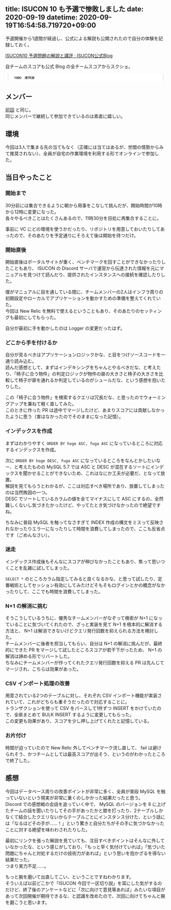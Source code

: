 title: ISUCON 10 も予選で惨敗しました
date: 2020-09-19
datetime: 2020-09-19T16:54:58.719720+09:00
---

予選開催から1週間が経過し、公式による解説も公開されたので自分の体験を記録しておく。

[ISUCON10 予選問題の解説と講評 : ISUCON公式Blog](http://isucon.net/archives/55025156.html)

自チームのスコアも公式 Blog の全チームスコアからスクショ。

![](/static/img/isucon10q.png)

## メンバー

[前回](/entry/2019-09-09-isucon9-qualifying.html) と同じ。  
同じメンバーで継続して参加できているのは素直に嬉しい。

## 環境

今回は3人で集まる先の当てもなく（正確には当てはあるが、世間の情勢からみて推奨されない）、全員が自宅の作業環境を利用する形でオンラインで参加した。

## 当日やったこと

### 開始まで

30分前には集合できるように朝から用事をこなして挑んだが、開始時間が10時から12時に変更になった。  
各々やるべきことはたくさんあるので、11時30分を目処に再集合することに。

事前に VC にどの環境を使うかだったり、リポジトリを用意しておいたりしてあったので、そのあたりを予定通りにそろえて後は開始を待つだけ。

### 開始直後

開始直後はポータルサイトが重く、ベンチマークを回すことができなかったりしたこともあり、 ISUCON の Discord サーバで運営から伝達された情報を元にマニュアルを見つけて読んだり、提供されたインスタンスへの接続を確認したりした。

僕がマニュアルに目を通している間に、チームメンバーの2人はインフラ周りの初期設定やローカルでアプリケーションを動かすための準備を整えてくれていた。  
今回は New Relic を無料で使えるということもあり、そのあたりのセッティングも最初にしてもらった。

自分が最初に手を動かしたのは Logger の変更だったはず。

### どこから手を付けるか

自分が見るべきはアプリケーションロジックかな、と目をつけソースコードを一通り読み込む。  
読んだ感想として、まずはインデキシングをちゃんとやるべきだな、と考えたり、「椅子に合う物件」の判定ロジックが物件の扉の大きさと椅子の大きさを比較して椅子が扉を通れるか判定しているのがシュールだな、という感想を抱いたりした。

この「椅子に合う物件」を検索するクエリは冗長だな、と思ったのでウォーミングアップを兼ねて軽く直してみた。  
このときに作った PR は途中でマージしたけど、あまりスコアには貢献しなかったように思う（害はなかったのでそのままになった記憶）。

### インデックスを作成

まずはわかりやすく `ORDER BY hoge ASC, fuga ASC` になっているところに対応するインデックスを作成。

次に `ORDER BY hoge DESC, fuga ASC` になっているところをなんとかしたいなー、と考えたものの MySQL 5.7 では ASC と DESC が混在するソートにインデックスを聞かせることができないため、これはなにか工夫が必要だ、となって放置。  
解説を見てもらうとわかるが、ここは対応すべき場所であり、放置してしまったのは当然敗因の一つ。  
DESC でソートしているカラムの値を全てマイナスにして ASC にするの、全然難しくないし気づきたかったけど、やってたとき気づけなかったので絶望ですね。

ちなみに普段 MySQL を触ってなさすぎて INDEX 作成の構文をミスって反映されなかったりエラーになったりして時間を浪費してしまったので、ここも反省点です（ごめんなさい）。

### 迷走

インデックス作成後もそんなにスコアが伸びなかったこともあり、焦って思いつくことを乱雑に試してしまった。

`SELECT *` のところカラム指定してみると良くなるかな、と思って試したり、定番戦術としてセッション有効にしてみたけどそもそもログインとかの概念がなかったりして、ここでも時間を浪費してしまった。

### N+1 の解消に挑む

そうこうしているうちに、優秀なチームメンバーがなぞって検索が N+1 になっていることに気づいてくれたので、ざっと実装を見て N+1 を根本的に解消する方法と、 N+1 は解消できないけどクエリ発行回数を抑えられる方法を検討した。  
チームメンバーに後者を担当してもらい、自分は N+1 の解消に挑んだが、最終的にできた PR をマージして試したところスコアが若干下がったため、 N+1 の解消は諦める形でリバートした。  
ちなみにチームメンバーが作ってくれたクエリ発行回数を抑える PR は先んじてマージされ、こちらは効果があった。

### CSV インポート処理の改善

用意されている2つのテーブルに対し、それぞれ CSV インポート機能が実装されていて、これがどちらも重そうだったので対応することに。  
トランザクションを使って CSV をパースして1件ずつ INSERT をかけていたので、全県まとめて BULK INSERT するように変更してもらった。  
この変更も効果があり、スコアを少し押し上げてくれたと記憶している。

### お片付け

時間が迫っていたので New Relic 外してベンチマーク流し直して、 fail は避けられそう、かつチームとしては最高スコアが出そう、というのがわかったところで終了した。

## 感想

今回はデータベース周りの改善ポイントが非常に多く、全員が普段 MySQL を触っていないという現実が非常に重くのしかかった結果だったと思う。  
Discord での感想戦の会話を追っていく中で、 MySQL のバージョンを 8 に上げたチームの話を聞いたりしてその手があったかと膝を打ったり、2テーブルしかなくて結合したクエリないからテーブルごとにインスタンス分けた、という話には「なるほどその手が……！」という驚きと自分たちがその手に気づかなかったことに対する絶望を味わわされたりした。

最初にリンクを張った解説を見ていても、注目すべきポイントはそんなに外していなかったな、という感じがしており、「もっと早く気付けていれば」「気づいた問題にちゃんと対処するだけの技術力があれば」という思いを抱かざるを得ない結果だった。  
つまり実力不足……。

もっと腕を磨いて出直してこい、ということですねわかります。  
そういえば以前どこかで「ISUCON 今回で一区切り説」を耳にした気がするのだけど、終了後のアンケートなどに「次に向けて意見等あれば」みたいな項目があって次回開催が期待できるな、と認識を改めたので、次回に向けてちゃんと腕を磨こうと思います。
